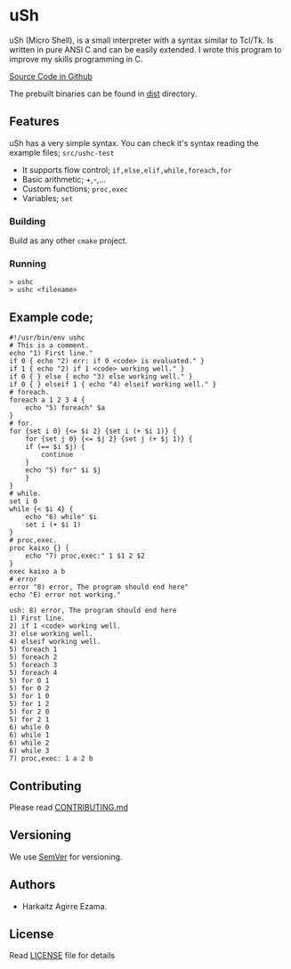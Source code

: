 # uSh

uSh (Micro Shell), is a small interpreter with a syntax similar to Tcl/Tk. Is
written in pure ANSI C and can be easily extended. I wrote this program to
improve my skills programming in C.

[Source Code in Github](https://github.com/harkaitz/uSh)

The prebuilt binaries can be found in [dist](dist) directory.

## Features

uSh has a very simple syntax. You can check it's syntax reading the example
files; `src/ushc-test` 

- It supports flow control; `if,else,elif,while,foreach,for`
- Basic arithmetic;         +,-,...
- Custom functions;         `proc,exec`
- Variables;                `set`

### Building

Build as any other `cmake` project.

### Running

```
> ushc
> ushc <filename>
```

## Example code;

```
#!/usr/bin/env ushc
# This is a comment.
echo "1) First line."
if 0 { echo "2) err: if 0 <code> is evaluated." }
if 1 { echo "2) if 1 <code> working well." }
if 0 { } else { echo "3) else working well." }
if 0 { } elseif 1 { echo "4) elseif working well." }
# foreach.
foreach a 1 2 3 4 {
    echo "5) foreach" $a
}
# for.
for {set i 0} {<= $i 2} {set i (+ $i 1)} {
    for {set j 0} {<= $j 2} {set j (+ $j 1)} {
	if (== $i $j) {
	    continue
	}
	echo "5) for" $i $j
    }
}
# while.
set i 0
while {< $i 4} {
    echo "6) while" $i
    set i (+ $i 1)
}
# proc,exec.
proc kaixo {} {
    echo "7) proc,exec:" 1 $1 2 $2
}
exec kaixo a b
# error
error "8) error, The program should end here"
echo "E) error not working."
```
```
ush: 8) error, The program should end here
1) First line.
2) if 1 <code> working well.
3) else working well.
4) elseif working well.
5) foreach 1
5) foreach 2
5) foreach 3
5) foreach 4
5) for 0 1
5) for 0 2
5) for 1 0
5) for 1 2
5) for 2 0
5) for 2 1
6) while 0
6) while 1
6) while 2
6) while 3
7) proc,exec: 1 a 2 b
```

## Contributing

Please read [CONTRIBUTING.md](CONTRIBUTING.md)

## Versioning

We use [SemVer](http://semver.org/) for versioning.

## Authors

* Harkaitz Agirre Ezama.

## License

Read [LICENSE](LICENSE) file for details

